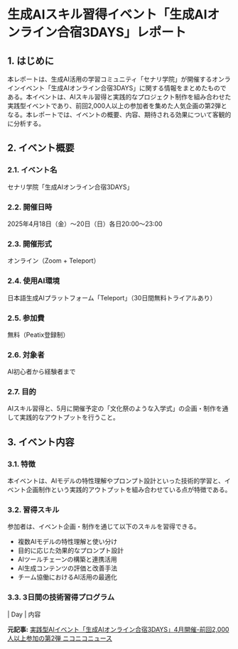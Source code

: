 # 生成AIスキル習得イベント「生成AIオンライン合宿3DAYS」レポート

## 1. はじめに

本レポートは、生成AI活用の学習コミュニティ「セナリ学院」が開催するオンラインイベント「生成AIオンライン合宿3DAYS」に関する情報をまとめたものである。本イベントは、AIスキル習得と実践的なプロジェクト制作を組み合わせた実践型イベントであり、前回2,000人以上の参加者を集めた人気企画の第2弾となる。本レポートでは、イベントの概要、内容、期待される効果について客観的に分析する。

## 2. イベント概要

### 2.1. イベント名

セナリ学院「生成AIオンライン合宿3DAYS」

### 2.2. 開催日時

2025年4月18日（金）～20日（日）各日20:00～23:00

### 2.3. 開催形式

オンライン（Zoom + Teleport）

### 2.4. 使用AI環境

日本語生成AIプラットフォーム「Teleport」（30日間無料トライアルあり）

### 2.5. 参加費

無料（Peatix登録制）

### 2.6. 対象者

AI初心者から経験者まで

### 2.7. 目的

AIスキル習得と、5月に開催予定の「文化祭のような入学式」の企画・制作を通して実践的なアウトプットを行うこと。

## 3. イベント内容

### 3.1. 特徴

本イベントは、AIモデルの特性理解やプロンプト設計といった技術的学習と、イベント企画制作という実践的アウトプットを組み合わせている点が特徴である。

### 3.2. 習得スキル

参加者は、イベント企画・制作を通じて以下のスキルを習得できる。

* 複数AIモデルの特性理解と使い分け
* 目的に応じた効果的なプロンプト設計
* AIツールチェーンの構築と連携活用
* AI生成コンテンツの評価と改善手法
* チーム協働におけるAI活用の最適化

### 3.3. 3日間の技術習得プログラム

| Day | 内容 

**元記事:** [実践型AIイベント「生成AIオンライン合宿3DAYS」4月開催-前回2,000人以上参加の第2弾 ニコニコニュース](https://news.nicovideo.jp/watch/nw17527448?news_ref=watch_60_nw17454191)